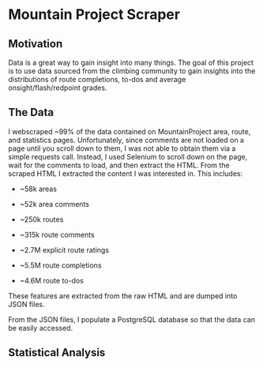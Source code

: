 # Mountain Project Scraper

## Motivation
Data is a great way to gain insight into many things. The goal of this project is to use data sourced from the climbing
community to gain insights into the distributions of route completions, to-dos and average onsight/flash/redpoint
grades.

## The Data
I webscraped ~99% of the data contained on MountainProject area, route, and statistics pages. Unfortunately, since
comments are not loaded on a page until you scroll down to them, I was not able to obtain them via a simple requests
call. Instead, I used Selenium to scroll down on the page, wait for the comments to load, and then extract the HTML.
From the scraped HTML I extracted the content I was interested in. This includes:

* ~58k areas
  
* ~52k area comments

* ~250k routes

* ~315k route comments

* ~2.7M explicit route ratings

* ~5.5M route completions

* ~4.6M route to-dos

These features are extracted from the raw HTML and are dumped into JSON files.

From the JSON files, I populate a PostgreSQL database so that the data can be easily accessed.

## Statistical Analysis

